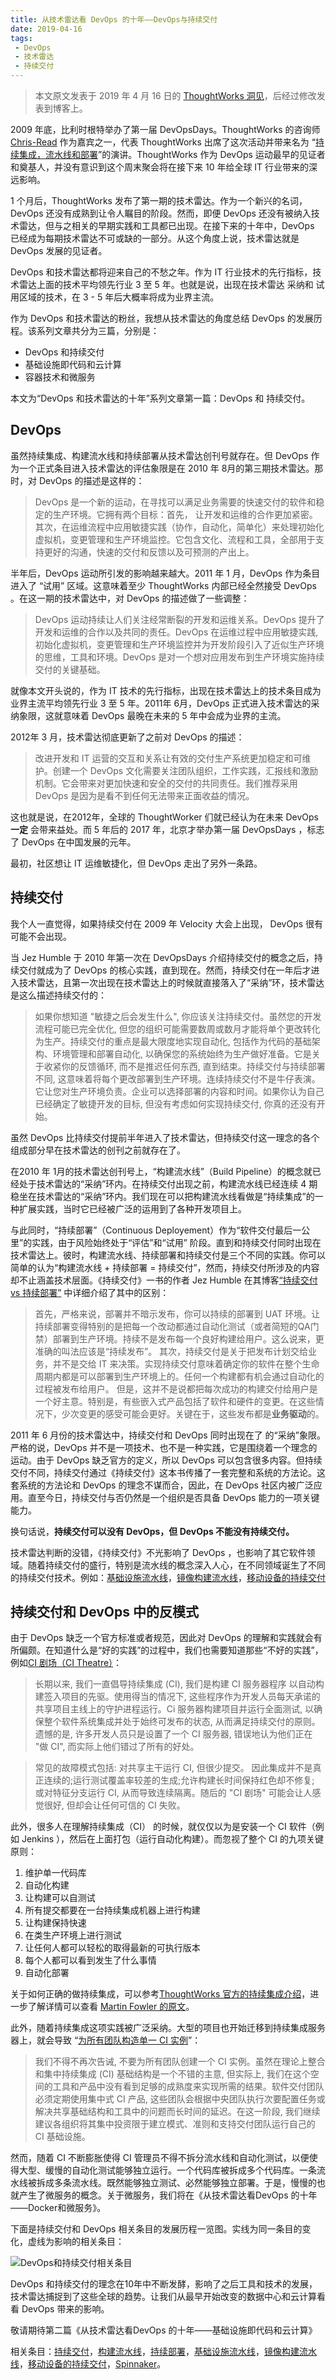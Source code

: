 ```yaml
---
title: 从技术雷达看 DevOps 的十年——DevOps与持续交付
date: 2019-04-16
tags: 
 - DevOps
 - 技术雷达
 - 持续交付
---
```


> 本文原文发表于 2019 年 4 月 16 日的 [ThoughtWorks 洞见](https://insights.thoughtworks.cn/devops-and-continuous-delivery/)，后经过修改发表到博客上。

2009 年底，比利时根特举办了第一届 DevOpsDays。ThoughtWorks 的咨询师[Chris-Read](https://blog.chris-read.net/) 作为嘉宾之一，代表 ThoughtWorks 出席了这次活动并带来名为 “[持续集成，流水线和部署](https://www.slideshare.net/ChristopherRead/continuous-integration-build-pipelines-and-continuous-deployment)”的演讲。ThoughtWorks 作为 DevOps 运动最早的见证者和奠基人，并没有意识到这个周末聚会将在接下来 10 年给全球 IT 行业带来的深远影响。

1 个月后，ThoughtWorks 发布了第一期的技术雷达。作为一个新兴的名词，DevOps 还没有成熟到让令人瞩目的阶段。然而，即便 DevOps 还没有被纳入技术雷达，但与之相关的早期实践和工具都已出现。在接下来的十年中，DevOps 已经成为每期技术雷达不可或缺的一部分。从这个角度上说，技术雷达就是 DevOps 发展的见证者。

DevOps 和技术雷达都将迎来自己的不愁之年。作为 IT 行业技术的先行指标，技术雷达上面的技术平均领先行业 3 至 5 年。也就是说，出现在技术雷达 采纳和 试用区域的技术，在 3 - 5 年后大概率将成为业界主流。

作为 DevOps 和技术雷达的粉丝，我想从技术雷达的角度总结 DevOps 的发展历程。该系列文章共分为三篇，分别是：

* DevOps 和持续交付
* 基础设施即代码和云计算
* 容器技术和微服务

本文为“DevOps 和技术雷达的十年”系列文章第一篇：DevOps 和 持续交付。

## DevOps

虽然持续集成、构建流水线和持续部署从技术雷达创刊号就存在。但 DevOps 作为一个正式条目进入技术雷达的评估象限是在 2010 年 8月的第三期技术雷达。那时，对 DevOps 的描述是这样的：

> DevOps 是一个新的运动，在寻找可以满足业务需要的快速交付的软件和稳定的生产环境。它拥有两个目标：首先， 让开发和运维的合作更加紧密。其次，在运维流程中应用敏捷实践（协作，自动化，简单化）来处理初始化虚拟机，变更管理和生产环境监控。它包含文化、流程和工具，全部用于支持更好的沟通，快速的交付和反馈以及可预测的产出上。

半年后，DevOps 运动所引发的影响越来越大。2011 年 1 月，DevOps 作为条目进入了 “试用” 区域。这意味着至少 ThoughtWorks 内部已经全然接受 DevOps 。在这一期的技术雷达中，对 DevOps 的描述做了一些调整：

> DevOps 运动持续让人们关注经常断裂的开发和运维关系。DevOps 提升了开发和运维的合作以及共同的责任。DevOps 在运维过程中应用敏捷实践, 初始化虚拟机，变更管理和生产环境监控并为开发阶段引入了近似生产环境的思维，工具和环境。DevOps 是对一个想对应用发布到生产环境实施持续交付的关键基础。

就像本文开头说的，作为 IT 技术的先行指标，出现在技术雷达上的技术条目成为业界主流平均领先行业 3 至 5 年。2011年 6月，DevOps 正式进入技术雷达的采纳象限，这就意味着 DevOps 最晚在未来的 5 年中会成为业界的主流。

2012年 3 月，技术雷达彻底更新了之前对 DevOps 的描述：

> 改进开发和 IT 运营的交互和关系让有效的交付生产系统更加稳定和可维护。创建一个 DevOps 文化需要关注团队组织，工作实践，汇报线和激励机制。它会带来对更加快速和安全的交付的共同责任。我们推荐采用 DevOps 是因为是看不到任何无法带来正面收益的情况。

这也就是说，在2012年，全球的 ThoughtWorker 们就已经认为在未来 DevOps **一定** 会带来益处。而 5 年后的 2017 年，北京才举办第一届 DevOpsDays ，标志了 DevOps 在中国发展的元年。

最初，社区想让 IT 运维敏捷化，但 DevOps 走出了另外一条路。

## 持续交付

我个人一直觉得，如果持续交付在 2009 年 Velocity 大会上出现， DevOps 很有可能不会出现。

当 Jez Humble 于 2010 年第一次在 DevOpsDays 介绍持续交付的概念之后，持续交付就成为了 DevOps 的核心实践，直到现在。然而，持续交付在一年后才进入技术雷达，且第一次出现在技术雷达上的时候就直接落入了“采纳”环，技术雷达是这么描述持续交付的：

> 如果你想知道 "敏捷之后会发生什么", 你应该关注持续交付。虽然您的开发流程可能已完全优化, 但您的组织可能需要数周或数月才能将单个更改转化为生产。持续交付的重点是最大限度地实现自动化, 包括作为代码的基础架构、环境管理和部署自动化, 以确保您的系统始终为生产做好准备。它是关于收紧你的反馈循环, 而不是推迟任何东西, 直到结束。持续交付与持续部署不同, 这意味着将每个更改部署到生产环境。连续持续交付不是牛仔表演。它让您对生产环境负责。企业可以选择部署的内容和时间。如果你认为自己已经确定了敏捷开发的目标, 但没有考虑如何实现持续交付, 你真的还没有开始。

虽然 DevOps 比持续交付提前半年进入了技术雷达，但持续交付这一理念的各个组成部分早在技术雷达的创刊之前就存在了。

在2010 年 1月的技术雷达创刊号上，“构建流水线”（Build Pipeline）的概念就已经处于技术雷达的“采纳”环内。在持续交付出现之前，构建流水线已经连续 4 期稳坐在技术雷达的“采纳”环内。我们现在可以把构建流水线看做是“持续集成”的一种扩展实践，当时它已经被广泛的运用到了各种开发项目上。

与此同时，“持续部署”（Continuous Deployement）作为“软件交付最后一公里”的实践，由于风险始终处于“评估”和“试用” 阶段。直到和持续交付同时出现在技术雷达上。彼时，构建流水线、持续部署和持续交付是三个不同的实践。你可以简单的认为“构建流水线 + 持续部署 = 持续交付”，然而，持续交付所涉及的内容却不止涵盖技术层面。《持续交付》一书的作者 Jez Humble 在其博客[“持续交付 vs 持续部署”](https://continuousdelivery.com/2010/08/continuous-delivery-vs-continuous-deployment/) 中详细介绍了其中的区别：

> 首先，严格来说，部署并不暗示发布，你可以持续的部署到 UAT 环境。让持续部署变得特别的是把每一个改动都通过自动化测试（或者简短的QA门禁）部署到生产环境。持续不是发布每一个良好构建给用户。这么说来，更准确的叫法应该是“持续发布”。
> 其次，持续交付是关于把发布计划交给业务，并不是交给 IT 来决策。实现持续交付意味着确定你的软件在整个生命周期内都是可以部署到生产环境上的。任何一个构建都有机会通过自动化的过程被发布给用户。
> 但是，这并不是说都把每次成功的构建交付给用户是一个好主意。特别是，有些嵌入式产品包括了软件和硬件的变更。在这些情况下，少次变更的感受可能会更好。关键在于，这些发布都是**业务驱动**的。

2011 年 6 月份的技术雷达中，持续交付和 DevOps 同时出现在了 的“采纳”象限。严格的说，DevOps 并不是一项技术、也不是一种实践，它是围绕着一个理念的运动。由于 DevOps 缺乏官方的定义，所以 DevOps 可以包含很多内容。但持续交付不同，持续交付通过《持续交付》这本书传播了一套完整和系统的方法论。这套系统的方法论和 DevOps 的理念不谋而合，因此，在 DevOps 社区内被广泛应用。直至今日，持续交付与否仍然是一个组织是否具备 DevOps 能力的一项关键能力。

换句话说，**持续交付可以没有 DevOps，但 DevOps 不能没有持续交付。**

技术雷达判断的没错，《持续交付》不光影响了 DevOps ，也影响了其它软件领域。随着持续交付的盛行，特别是流水线的概念深入人心，在不同领域诞生了不同的持续交付技术。例如：[基础设施流水线](https://www.thoughtworks.com/radar/techniques/pipelines-for-infrastructure-as-code)，[镜像构建流水线](https://www.thoughtworks.com/radar/techniques/machine-image-pipelines)，[移动设备的持续交付](https://www.thoughtworks.com/radar/techniques/continuous-delivery-for-mobile-devices)

## 持续交付和 DevOps 中的反模式

由于 DevOps 缺乏一个官方标准或者规范，因此对 DevOps 的理解和实践就会有所偏颇。在知道什么是“好的实践”的过程中，我们也需要知道那些“不好的实践”，例如[CI 剧场（CI Theatre）](https://www.thoughtworks.com/radar/techniques/ci-theatre)：

>长期以来, 我们一直倡导持续集成 (CI), 我们是构建 CI 服务器程序 以自动构建签入项目的先驱。使用得当的情况下, 这些程序作为开发人员每天承诺的共享项目主线上的守护进程运行。Ci 服务器构建项目并运行全面测试, 以确保整个软件系统集成并处于始终可发布的状态, 从而满足持续交付的原则。遗憾的是, 许多开发人员只是设置了一个 CI 服务器, 错误地认为他们正在 "做 CI", 而实际上他们错过了所有的好处。

>常见的故障模式包括: 对共享主干运行 CI, 但很少提交。 因此集成并不是真正连续的;运行测试覆盖率较差的生成;允许构建长时间保持红色却不修复; 或对特征分支运行 CI, 从而导致连续隔离。随后的 "CI 剧场" 可能会让人感觉很好, 但却会让任何可信的 CI 失败。

此外，很多人在理解持续集成（CI） 的时候，就仅仅以为是安装一个 CI 软件（例如 Jenkins ），然后在上面打包（运行自动化构建）。而忽视了整个 CI 的九项关键原则：

1. 维护单一代码库
2. 自动化构建
3. 让构建可以自测试
4. 所有提交都要在一台持续集成机器上进行构建
5. 让构建保持快速
6. 在类生产环境上进行测试
7. 让任何人都可以轻松的取得最新的可执行版本
8. 每个人都可以看到发生了什么事情
9. 自动化部署

关于如何正确的做持续集成，可以参考[ThoughtWorks 官方的持续集成介绍](https://www.thoughtworks.com/continuous-integration)，进一步了解详情可以查看 [Martin Fowler 的原文](https://martinfowler.com/articles/continuousIntegration.html)。

此外，随着持续集成这项实践被广泛采纳。大型的项目也开始迁移到持续集成服务器上，就会导致 “[为所有团队构造单一 CI 实例](https://www.thoughtworks.com/radar/techniques/a-single-ci-instance-for-all-teams)”：

>我们不得不再次告诫, 不要为所有团队创建一个 CI 实例。虽然在理论上整合和集中持续集成 (CI) 基础结构是一个不错的主意, 但实际上, 我们在这个空间的工具和产品中没有看到足够的成熟度来实现所需的结果。软件交付团队必须定期使用集中式 CI 产品, 这些团队会根据中央团队执行次要配置任务或解决共享基础结构和工具中的问题而长时间的延迟。在这一阶段, 我们继续建议各组织将其集中投资限于建立模式、准则和支持交付团队运行自己的 CI 基础设施。

然而，随着 CI 不断膨胀使得 CI 管理员不得不拆分流水线和自动化测试，以便使得大型、缓慢的自动化测试能够独立运行。一个代码库被拆成多个代码库。一条流水线被拆成多条流水线。既然能够独立测试、必然能够独立部署。于是，慢慢的也就产生了微服务的概念。关于微服务，我们将在《从技术雷达看DevOps 的十年——Docker和微服务》。

下面是持续交付和 DevOps 相关条目的发展历程一览图。实线为同一条目的变化，虚线为影响的相关条目：

![DevOps和持续交付相关条目](/img/post/20190416/techradar-devops-and-cd.png)

DevOps 和持续交付的理念在10年中不断发酵，影响了之后工具和技术的发展，技术雷达捕捉到了这些全球的趋势。让我们从最早开始改变的数据中心和云计算看看 DevOps 带来的影响。

敬请期待第二篇《从技术雷达看DevOps 的十年——基础设施即代码和云计算》

相关条目：[持续交付](https://www.thoughtworks.com/radar/techniques/continuous-delivery-cd)，[构建流水线](https://www.thoughtworks.com/radar/techniques/build-pipelines)，[持续部署](https://www.thoughtworks.com/radar/techniques/continuous-deployment)，[基础设施流水线](https://www.thoughtworks.com/radar/techniques/pipelines-for-infrastructure-as-code)，[镜像构建流水线](https://www.thoughtworks.com/radar/techniques/machine-image-pipelines)，[移动设备的持续交付](https://www.thoughtworks.com/radar/techniques/continuous-delivery-for-mobile-devices)，[Spinnaker](https://www.thoughtworks.com/radar/tools/spinnaker)。

